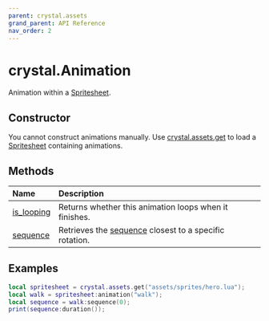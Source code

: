 ```yaml
---
parent: crystal.assets
grand_parent: API Reference
nav_order: 2
---
```


# crystal.Animation

Animation within a [Spritesheet](spritesheet).

## Constructor

You cannot construct animations manually. Use [crystal.assets.get](get) to load a [Spritesheet](spritesheet) containing animations.

## Methods

| Name                               | Description                                                        |
| :--------------------------------- | :----------------------------------------------------------------- |
| [is_looping](animation_is_looping) | Returns whether this animation loops when it finishes.             |
| [sequence](animation_sequence)     | Retrieves the [sequence](sequence) closest to a specific rotation. |

## Examples

```lua
local spritesheet = crystal.assets.get("assets/sprites/hero.lua");
local walk = spritesheet:animation("walk");
local sequence = walk:sequence(0);
print(sequence:duration());
```
